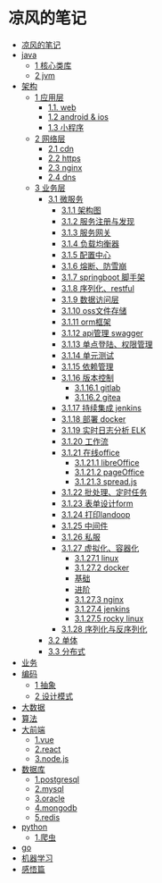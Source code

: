 # 凉风的笔记
* [凉风的笔记](README.md)
* [java]()
    * [1 核心类库](java/basic/basic.md)
    * [2 jvm](java/jvm.md)
* [架构]()
    * [1 应用层]()
        * [1.1. web]()
        * [1.2 android & ios]()
        * [1.3 小程序]()
    * [2 网络层]()
        * [2.1 cdn](architecture\microservice\network\cdn.md)
        * [2.2 https]()
        * [2.3 nginx](architecture\microservice\network\nginx.md)
        * [2.4 dns](architecture\microservice\network\dns.md)
    * [3 业务层]()
        * [3.1 微服务]()
            * [3.1.1 架构图]()
            * [3.1.2 服务注册与发现]()
            * [3.1.3 服务网关]()
            * [3.1.4 负载均衡器]()
            * [3.1.5 配置中心]()
            * [3.1.6 熔断、防雪崩]()
            * [3.1.7 springboot 脚手架]()
            * [3.1.8 序列化、restful]()
            * [3.1.9 数据访问层]()
            * [3.1.10 oss文件存储]()
            * [3.1.11 orm框架]()
            * [3.1.12 api管理 swagger]()
            * [3.1.13 单点登陆、权限管理]()
            * [3.1.14 单元测试]()
            * [3.1.15 依赖管理]()
            * [3.1.16 版本控制](architecture\microservice\management\git.md)
                * [3.1.16.1 gitlab]()
                * [3.1.16.2 gitea]()
            * [3.1.17 持续集成 jenkins]()
            * [3.1.18 部署 docker]()
            * [3.1.19 实时日志分析 ELK]()
            * [3.1.20 工作流]()
            * [3.1.21 在线office]()
                * [3.1.21.1 libreOffice]()
                * [3.1.21.2 pageOffice]()
                * [3.1.21.3 spread.js]()
            * [3.1.22 批处理、定时任务]()
            * [3.1.23 表单设计form]()
            * [3.1.24 打印landoop]()
            * [3.1.25 中间件]()
            * [3.1.26 私服]()
            * [3.1.27 虚拟化、容器化]()
	            * [3.1.27.1 linux](linux/linux.md)
	            * [3.1.27.2 docker]()
		        * [基础](linux/docker_basic.md)
		        * [进阶](linux/docker_pro.md)
	            * [3.1.27.3 nginx](linux/nginx.md)
	            * [3.1.27.4 jenkins](linux/jenkins.md)
                * [3.1.27.5 rocky linux](linux/linux.md)
            * [3.1.28 序列化与反序列化]()
        * [3.2 单体]()
        * [3.3 分布式]()
* [业务]()
* [编码]()
    * [1 抽象](java/example2.md)
    * [2 设计模式](java/example2.md)
* [大数据](java/example2.md) 
* [算法](java/patzn/readme.md)
* [大前端]()
	* [1.vue](java/example2.md)
	* [2.react](java/example2.md)
	* [3.node.js](java/example2.md)
* [数据库]()
	* [1.postgresql](sql/pgsql.md)
	* [2.mysql](java/example2.md)
	* [3.oracle](java/example2.md)
	* [4.mongodb](java/example2.md)
	* [5.redis](java/example2.md)
* [python](section2/README.md)
    * [1.爬虫](section2/example1.md)
* [go]()
* [机器学习](mac/experience.md)
* [感悟篇]()